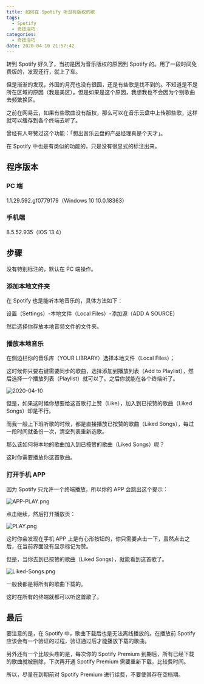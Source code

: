 ```yaml
---
title: 如何在 Spotify 听没有版权的歌
tags:
  - Spotify
  - 奇技淫巧
categories:
  - 奇技淫巧
date: 2020-04-10 21:57:42
---
```



转到 Spotify 好久了，当初是因为音乐版权的原因到 Spotify 的。用了一段时间免费版的，发现还行，就上了车。

<!-- more -->

但是渐渐的发现，外国的月亮也没有很圆，还是有些歌是找不到的。不知道是不是所在区域的原因（我是美区）。但是如果是这个原因，我想我也不会因为个别歌曲去频繁换区。

之前在网易云，如果有些歌曲没有版权，那么可以在音乐云盘中上传那些歌，这样就可以缓存到各个终端去听了。

曾经有人夸赞过这个功能：「想出音乐云盘的产品经理真是个天才」。

在 Spotify 中也是有类似的功能的，只是没有很显式的标注出来。

## 程序版本

### PC 端

1.1.29.592.gf0779179（Windows 10 10.0.18363）

### 手机端

8.5.52.935（IOS 13.4）

## 步骤

没有特别标注的，默认在 PC 端操作。

### 添加本地文件夹

在 Spotify 也是能听本地音乐的，具体方法如下：

设置（Settings）-本地文件（Local Files）-添加源（ADD A SOURCE）

然后选择你存放本地音频文件的文件夹。

### 播放本地音乐

在侧边栏你的音乐库（YOUR LIBRARY）选择本地文件（Local Files）；

这时候你只要右键需要同步的歌曲，选择添加到播放列表（Add to Playlist），然后选择一个播放列表（Playlist）就可以了。之后你就能在各个终端听了。

![2020-04-10](https://cdn.jsdelivr.net/gh/AemonCao/AemonCao.github.io@master/source/_posts/如何在-Spotify-听没有版权的歌/2020-04-10.png)

<!-- {% asset_img 2020-04-10.png 2020-04-10.png %} -->

但是，如果这时候你想要给这首歌打上赞（Like），加入到已按赞的歌曲（Liked Songs）却是不行。

而我一般上下班听歌的时候，都是直接播放已按赞的歌曲（Liked Songs），每过一段时间就备份一次，清空列表重新选歌。

那么该如何将本地的歌曲加入到已按赞的歌曲（Liked Songs）呢？

这时你需要播放你这首歌曲。

### 打开手机 APP

因为 Spotify 只允许一个终端播放，所以你的 APP 会跳出这个提示：

![APP-PLAY.png](https://cdn.jsdelivr.net/gh/AemonCao/AemonCao.github.io@master/source/_posts/如何在-Spotify-听没有版权的歌/APP-PLAY.png)

<!-- {% asset_img APP-PLAY.png APP-PLAY.png %} -->

点击继续，然后打开播放页：

![PLAY.png](https://cdn.jsdelivr.net/gh/AemonCao/AemonCao.github.io@master/source/_posts/如何在-Spotify-听没有版权的歌/PLAY.png)

<!-- {% asset_img PLAY.png PLAY.png %} -->

这时你会发现在手机 APP 上是有心形按钮的，你只需要点击一下，虽然点击之后，在当前界面没有显示标记为赞。

但是，当你去到已按赞的歌曲（Liked Songs），就能看到这首歌了。

![Liked-Songs.png](https://cdn.jsdelivr.net/gh/AemonCao/AemonCao.github.io@master/source/_posts/如何在-Spotify-听没有版权的歌/Liked-Songs.png)

<!-- {% asset_img Liked-Songs.png Liked-Songs.png %} -->

一般我都是将所有的歌曲下载的。

这时在所有的终端就都可以听这首歌了。

## 最后

要注意的是，在 Spotify 中，歌曲下载后也是无法离线播放的。在播放前 Spotify 应该会有一个验证的过程，验证通过后才能播放下载的歌曲。

另外还有一个比较头疼的是，每次你的 Spotify Premium 到期后，所有已经下载的歌曲就被删除，下次再开通 Spotify Premium 需要重新下载，比较费时间。

所以，尽量在到期前对 Spotify Premium 进行续费，不要使其存在空档期。
